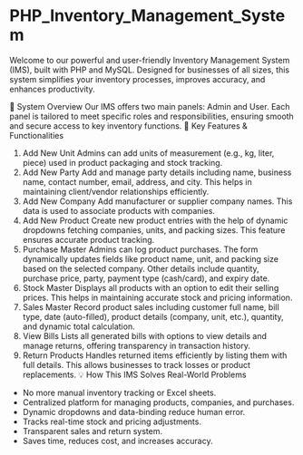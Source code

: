 # PHP_Inventory_Management_System
Welcome to our powerful and user-friendly Inventory Management System (IMS), built with PHP and MySQL. Designed for businesses of all sizes, this system simplifies your inventory processes, improves accuracy, and enhances productivity.

🧠 System Overview
Our IMS offers two main panels: Admin and User. Each panel is tailored to meet specific roles and responsibilities, ensuring smooth and secure access to key inventory functions.
🚀 Key Features & Functionalities
1. Add New Unit
Admins can add units of measurement (e.g., kg, liter, piece) used in product packaging and stock tracking.
2. Add New Party
Add and manage party details including name, business name, contact number, email, address, and city. This helps in maintaining client/vendor relationships efficiently.
3. Add New Company
Add manufacturer or supplier company names. This data is used to associate products with companies.
4. Add New Product
Create new product entries with the help of dynamic dropdowns fetching companies, units, and packing sizes. This feature ensures accurate product tracking.
5. Purchase Master
Admins can log product purchases. The form dynamically updates fields like product name, unit, and packing size based on the selected company. Other details include quantity, purchase price, party, payment type (cash/card), and expiry date.
6. Stock Master
Displays all products with an option to edit their selling prices. This helps in maintaining accurate stock and pricing information.
7. Sales Master
Record product sales including customer full name, bill type, date (auto-filled), product details (company, unit, etc.), quantity, and dynamic total calculation.
8. View Bills
Lists all generated bills with options to view details and manage returns, offering transparency in transaction history.
9. Return Products
Handles returned items efficiently by listing them with full details. This allows businesses to track losses or product replacements.
💡 How This IMS Solves Real-World Problems
- No more manual inventory tracking or Excel sheets.
- Centralized platform for managing products, companies, and purchases.
- Dynamic dropdowns and data-binding reduce human error.
- Tracks real-time stock and pricing adjustments.
- Transparent sales and return system.
- Saves time, reduces cost, and increases accuracy.

